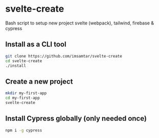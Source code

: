 
# svelte-create

Bash script to setup new project svelte (webpack), tailwind, firebase & cypress

## Install as a CLI tool

```bash
git clone https://github.com/imsamtar/svelte-create
cd svelte-create
./install
```

## Create a new project

```bash
mkdir my-first-app
cd my-first-app
svelte-create
```

## Install Cypress globally (only needed once)

```bash
npm i -g cypress
```
